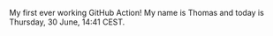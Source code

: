 My first ever working GitHub Action!
My name is Thomas and today is Thursday, 30 June, 14:41 CEST. 
